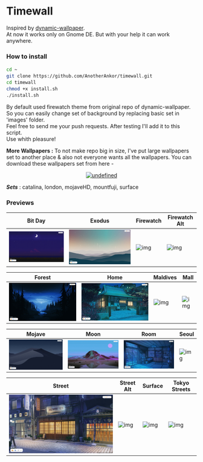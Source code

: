 # Timewall

Inspired by <a href="https://github.com/adi1090x/dynamic-wallpaper">dynamic-wallpaper</a>.</br>
At now it works only on Gnome DE. But with your help it can work anywhere.</br>

### How to install

```bash
cd ~
git clone https://github.com/AnotherAnkor/timewall.git
cd timewall
chmod +x install.sh
./install.sh

```
By default used firewatch theme from original repo of dynamic-wallpaper. So you can easily change set of background by replacing basic set in 'images' folder.</br> 
Feel free to send me your push requests. After testing I'll add it to this script.</br>
Use whith pleasure!

**More Wallpapers :** To not make repo big in size, I've put large wallpapers set to another place & also not everyone wants all the wallpapers. You can download these wallpapers set from here - 
<p align="center">
  <a href="https://github.com/adi1090x/files/tree/master/dynamic-wallpaper/wallpapers"><img alt="undefined" src="https://img.shields.io/badge/Download-Here-blue?style=for-the-badge&logo=github"></a>
</p>

***Sets*** : catalina, london, mojaveHD, mountfuji, surface

### Previews

|Bit Day|Exodus|Firewatch|Firewatch Alt|
|--|--|--|--|
|![img](https://raw.githubusercontent.com/adi1090x/files/master/dynamic-wallpaper/bitday.gif)|![img](https://raw.githubusercontent.com/adi1090x/files/master/dynamic-wallpaper/exodus.gif)|![img](https://raw.githubusercontent.com/adi1090x/files/master/dynamic-wallpaper/firewatch.gif)|![img](https://raw.githubusercontent.com/adi1090x/files/master/dynamic-wallpaper/firewatch3.gif)|

|Forest|Home|Maldives|Mall|
|--|--|--|--|
|![img](https://raw.githubusercontent.com/adi1090x/files/master/dynamic-wallpaper/forest.gif)|![img](https://raw.githubusercontent.com/adi1090x/files/master/dynamic-wallpaper/home.gif)|![img](https://raw.githubusercontent.com/adi1090x/files/master/dynamic-wallpaper/maldives.gif)|![img](https://raw.githubusercontent.com/adi1090x/files/master/dynamic-wallpaper/mall.gif)|

|Mojave|Moon|Room|Seoul|
|--|--|--|--|
|![img](https://raw.githubusercontent.com/adi1090x/files/master/dynamic-wallpaper/mojave.gif)|![img](https://raw.githubusercontent.com/adi1090x/files/master/dynamic-wallpaper/moon.gif)|![img](https://raw.githubusercontent.com/adi1090x/files/master/dynamic-wallpaper/room.gif)|![img](https://raw.githubusercontent.com/adi1090x/files/master/dynamic-wallpaper/seoul.gif)|

|Street|Street Alt|Surface|Tokyo Streets|
|--|--|--|--|
|![img](https://raw.githubusercontent.com/adi1090x/files/master/dynamic-wallpaper/street.gif)|![img](https://raw.githubusercontent.com/adi1090x/files/master/dynamic-wallpaper/street2.gif)|![img](https://raw.githubusercontent.com/adi1090x/files/master/dynamic-wallpaper/surface.gif)|![img](https://raw.githubusercontent.com/adi1090x/files/master/dynamic-wallpaper/tokyostreet.gif)|

